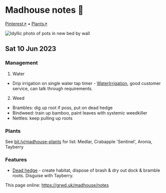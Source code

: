 # Madhouse notes 📝

[Pinterest↗](https://pinterest.co.uk/NatureWorksGarden/madhouse) • [Plants↗](https://bit.ly/madhouse-plants)

![Idyllic photo of pots in new bed by wall](https://res.cloudinary.com/growdigital/image/upload/w_320/v1686499918/madhouse/east-bed-230609.jpg)

## Sat 10 Jun 2023

### Management

1. Water
  * Drip irrigation on single water tap timer - [WaterIrrigation](https://www.waterirrigation.co.uk/catalogsearch/result/?q=digital%20water%20timerhttps://www.waterirrigation.co.uk/catalogsearch/result/?q=digital%20water%20timer), good customer service, can talk through requirements. 
2. Weed 
  * Brambles: dig up root if poss, put on dead hedge
  * Bindweed: train up bamboo, paint leaves with systemic weedkiller
  * Nettles: keep pulling up roots

### Plants

See [bit.ly/madhouse-plants](https://bit.ly/madhouse-plants) for list: Medlar, Crabapple 'Sentinel', Aronia, Tayberry

### Features 

* [Dead hedge](https://www.natureworks.org.uk/dead-hedge/) - create habitat, dispose of brash & dry out dock & bramble roots. Disguise with Tayberry.

This page online: <https://grwd.uk/madhouse/notes>

